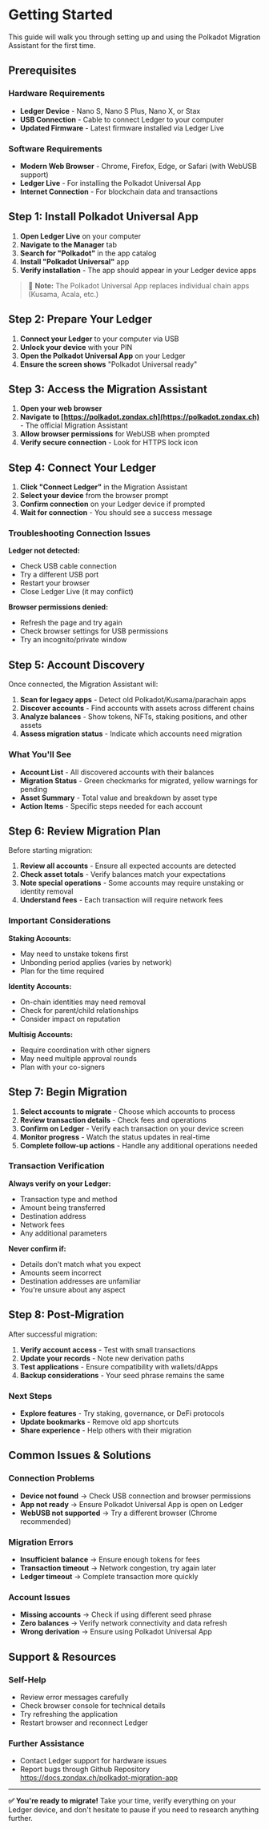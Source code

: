 # Getting Started

This guide will walk you through setting up and using the Polkadot Migration Assistant for the first time.

## Prerequisites

### Hardware Requirements

- **Ledger Device** - Nano S, Nano S Plus, Nano X, or Stax
- **USB Connection** - Cable to connect Ledger to your computer
- **Updated Firmware** - Latest firmware installed via Ledger Live

### Software Requirements

- **Modern Web Browser** - Chrome, Firefox, Edge, or Safari (with WebUSB support)
- **Ledger Live** - For installing the Polkadot Universal App
- **Internet Connection** - For blockchain data and transactions

## Step 1: Install Polkadot Universal App

1. **Open Ledger Live** on your computer
2. **Navigate to the Manager** tab
3. **Search for "Polkadot"** in the app catalog
4. **Install "Polkadot Universal"** app
5. **Verify installation** - The app should appear in your Ledger device apps

> 📝 **Note:** The Polkadot Universal App replaces individual chain apps (Kusama, Acala, etc.)

## Step 2: Prepare Your Ledger

1. **Connect your Ledger** to your computer via USB
2. **Unlock your device** with your PIN
3. **Open the Polkadot Universal App** on your Ledger
4. **Ensure the screen shows** "Polkadot Universal ready"

## Step 3: Access the Migration Assistant

1. **Open your web browser**
2. **Navigate to [https://polkadot.zondax.ch](https://polkadot.zondax.ch)** - The official Migration Assistant
3. **Allow browser permissions** for WebUSB when prompted
4. **Verify secure connection** - Look for HTTPS lock icon

## Step 4: Connect Your Ledger

1. **Click "Connect Ledger"** in the Migration Assistant
2. **Select your device** from the browser prompt
3. **Confirm connection** on your Ledger device if prompted
4. **Wait for connection** - You should see a success message

### Troubleshooting Connection Issues

**Ledger not detected:**

- Check USB cable connection
- Try a different USB port
- Restart your browser
- Close Ledger Live (it may conflict)

**Browser permissions denied:**

- Refresh the page and try again
- Check browser settings for USB permissions
- Try an incognito/private window

## Step 5: Account Discovery

Once connected, the Migration Assistant will:

1. **Scan for legacy apps** - Detect old Polkadot/Kusama/parachain apps
2. **Discover accounts** - Find accounts with assets across different chains
3. **Analyze balances** - Show tokens, NFTs, staking positions, and other assets
4. **Assess migration status** - Indicate which accounts need migration

### What You'll See

- **Account List** - All discovered accounts with their balances
- **Migration Status** - Green checkmarks for migrated, yellow warnings for pending
- **Asset Summary** - Total value and breakdown by asset type
- **Action Items** - Specific steps needed for each account

## Step 6: Review Migration Plan

Before starting migration:

1. **Review all accounts** - Ensure all expected accounts are detected
2. **Check asset totals** - Verify balances match your expectations
3. **Note special operations** - Some accounts may require unstaking or identity removal
4. **Understand fees** - Each transaction will require network fees

### Important Considerations

**Staking Accounts:**

- May need to unstake tokens first
- Unbonding period applies (varies by network)
- Plan for the time required

**Identity Accounts:**

- On-chain identities may need removal
- Check for parent/child relationships
- Consider impact on reputation

**Multisig Accounts:**

- Require coordination with other signers
- May need multiple approval rounds
- Plan with your co-signers

## Step 7: Begin Migration

1. **Select accounts to migrate** - Choose which accounts to process
2. **Review transaction details** - Check fees and operations
3. **Confirm on Ledger** - Verify each transaction on your device screen
4. **Monitor progress** - Watch the status updates in real-time
5. **Complete follow-up actions** - Handle any additional operations needed

### Transaction Verification

**Always verify on your Ledger:**

- Transaction type and method
- Amount being transferred
- Destination address
- Network fees
- Any additional parameters

**Never confirm if:**

- Details don't match what you expect
- Amounts seem incorrect
- Destination addresses are unfamiliar
- You're unsure about any aspect

## Step 8: Post-Migration

After successful migration:

1. **Verify account access** - Test with small transactions
2. **Update your records** - Note new derivation paths
3. **Test applications** - Ensure compatibility with wallets/dApps
4. **Backup considerations** - Your seed phrase remains the same

### Next Steps

- **Explore features** - Try staking, governance, or DeFi protocols
- **Update bookmarks** - Remove old app shortcuts
- **Share experience** - Help others with their migration

## Common Issues & Solutions

### Connection Problems

- **Device not found** → Check USB connection and browser permissions
- **App not ready** → Ensure Polkadot Universal App is open on Ledger
- **WebUSB not supported** → Try a different browser (Chrome recommended)

### Migration Errors

- **Insufficient balance** → Ensure enough tokens for fees
- **Transaction timeout** → Network congestion, try again later
- **Ledger timeout** → Complete transaction more quickly

### Account Issues

- **Missing accounts** → Check if using different seed phrase
- **Zero balances** → Verify network connectivity and data refresh
- **Wrong derivation** → Ensure using Polkadot Universal App

## Support & Resources

### Self-Help

- Review error messages carefully
- Check browser console for technical details
- Try refreshing the application
- Restart browser and reconnect Ledger

### Further Assistance

- Contact Ledger support for hardware issues
- Report bugs through Github Repository https://docs.zondax.ch/polkadot-migration-app

---

**✅ You're ready to migrate!** Take your time, verify everything on your Ledger device, and don't hesitate to pause if you need to research anything further.
